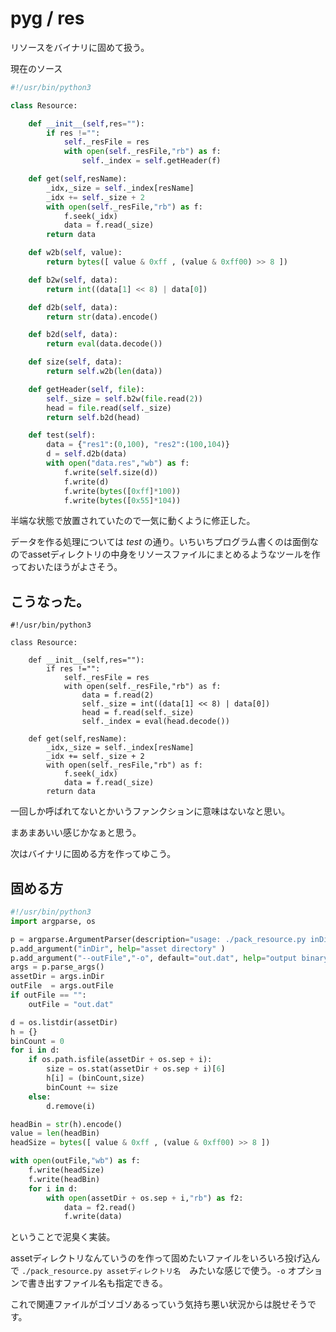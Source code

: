 # pyg / res

リソースをバイナリに固めて扱う。

現在のソース

```python
#!/usr/bin/python3

class Resource:

	def __init__(self,res=""):
		if res !="":
			self._resFile = res
			with open(self._resFile,"rb") as f:
				self._index = self.getHeader(f)

	def get(self,resName):
		_idx,_size = self._index[resName]
		_idx += self._size + 2
		with open(self._resFile,"rb") as f:
			f.seek(_idx)
			data = f.read(_size)
		return data

	def w2b(self, value):
		return bytes([ value & 0xff , (value & 0xff00) >> 8 ])

	def b2w(self, data):
		return int((data[1] << 8) | data[0])

	def d2b(self, data):
		return str(data).encode()

	def b2d(self, data):
		return eval(data.decode())

	def size(self, data):
		return self.w2b(len(data))

	def getHeader(self, file):
		self._size = self.b2w(file.read(2))
		head = file.read(self._size)
		return self.b2d(head)

	def test(self):
		data = {"res1":(0,100), "res2":(100,104)}
		d = self.d2b(data)
		with open("data.res","wb") as f:
			f.write(self.size(d))
			f.write(d)
			f.write(bytes([0xff]*100))
			f.write(bytes([0x55]*104))

```

半端な状態で放置されていたので一気に動くように修正した。

データを作る処理については *test* の通り。いちいちプログラム書くのは面倒なのでassetディレクトリの中身をリソースファイルにまとめるようなツールを作っておいたほうがよさそう。


## こうなった。

```
#!/usr/bin/python3

class Resource:

	def __init__(self,res=""):
		if res !="":
			self._resFile = res
			with open(self._resFile,"rb") as f:
				data = f.read(2)
				self._size = int((data[1] << 8) | data[0])
				head = f.read(self._size)
				self._index = eval(head.decode())

	def get(self,resName):
		_idx,_size = self._index[resName]
		_idx += self._size + 2
		with open(self._resFile,"rb") as f:
			f.seek(_idx)
			data = f.read(_size)
		return data
```

一回しか呼ばれてないとかいうファンクションに意味はないなと思い。

まあまあいい感じかなぁと思う。

次はバイナリに固める方を作ってゆこう。

## 固める方

```python
#!/usr/bin/python3
import argparse, os

p = argparse.ArgumentParser(description="usage: ./pack_resource.py inDir [-o outFile]")
p.add_argument("inDir", help="asset directory" )
p.add_argument("--outFile","-o", default="out.dat", help="output binary file name")
args = p.parse_args()
assetDir = args.inDir
outFile  = args.outFile
if outFile == "":
	outFile = "out.dat"

d = os.listdir(assetDir)
h = {}
binCount = 0
for i in d:
	if os.path.isfile(assetDir + os.sep + i):
		size = os.stat(assetDir + os.sep + i)[6]
		h[i] = (binCount,size)
		binCount += size
	else:
		d.remove(i)

headBin = str(h).encode()
value = len(headBin)
headSize = bytes([ value & 0xff , (value & 0xff00) >> 8 ])

with open(outFile,"wb") as f:
	f.write(headSize)
	f.write(headBin)
	for i in d:
		with open(assetDir + os.sep + i,"rb") as f2:
			data = f2.read()
			f.write(data)
```

ということで泥臭く実装。

assetディレクトリなんていうのを作って固めたいファイルをいろいろ投げ込んで ```./pack_resource.py assetディレクトリ名```　みたいな感じで使う。```-o``` オプションで書き出すファイル名も指定できる。

これで関連ファイルがゴソゴソあるっていう気持ち悪い状況からは脱せそうです。